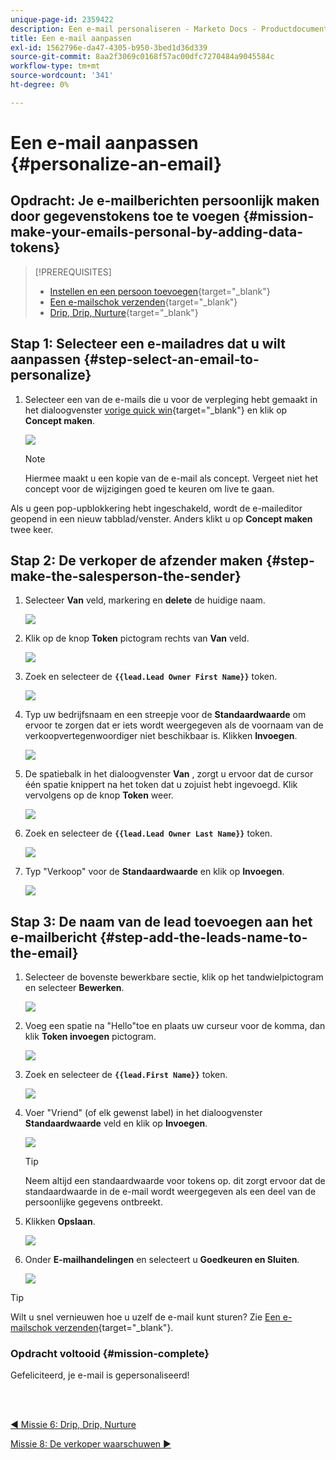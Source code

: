 ```yaml
---
unique-page-id: 2359422
description: Een e-mail personaliseren - Marketo Docs - Productdocumentatie
title: Een e-mail aanpassen
exl-id: 1562796e-da47-4305-b950-3bed1d36d339
source-git-commit: 8aa2f3069c0168f57ac00dfc7270484a9045584c
workflow-type: tm+mt
source-wordcount: '341'
ht-degree: 0%

---
```


# Een e-mail aanpassen {#personalize-an-email}

## Opdracht: Je e-mailberichten persoonlijk maken door gegevenstokens toe te voegen {#mission-make-your-emails-personal-by-adding-data-tokens}

>[!PREREQUISITES]
>
>* [Instellen en een persoon toevoegen](/help/marketo/getting-started/quick-wins/get-set-up-and-add-a-person.md){target=&quot;_blank&quot;}
>* [Een e-mailschok verzenden](/help/marketo/getting-started/quick-wins/send-an-email.md){target=&quot;_blank&quot;}
>* [Drip, Drip, Nurture](/help/marketo/getting-started/quick-wins/drip-drip-nurture.md){target=&quot;_blank&quot;}


## Stap 1: Selecteer een e-mailadres dat u wilt aanpassen {#step-select-an-email-to-personalize}

1. Selecteer een van de e-mails die u voor de verpleging hebt gemaakt in het dialoogvenster [vorige quick win](/help/marketo/getting-started/quick-wins/drip-drip-nurture.md){target=&quot;_blank&quot;} en klik op **Concept maken**.

   ![](assets/personalize-an-email-1.png)

   >[!NOTE]
   >
   >Hiermee maakt u een kopie van de e-mail als concept. Vergeet niet het concept voor de wijzigingen goed te keuren om live te gaan.

Als u geen pop-upblokkering hebt ingeschakeld, wordt de e-maileditor geopend in een nieuw tabblad/venster. Anders klikt u op **Concept maken** twee keer.

## Stap 2: De verkoper de afzender maken {#step-make-the-salesperson-the-sender}

1. Selecteer **Van** veld, markering en **delete** de huidige naam.

   ![](assets/personalize-an-email-2.png)

1. Klik op de knop **Token** pictogram rechts van **Van** veld.

   ![](assets/personalize-an-email-3.png)

1. Zoek en selecteer de **`{{lead.Lead Owner First Name}}`** token.

   ![](assets/personalize-an-email-4.png)

1. Typ uw bedrijfsnaam en een streepje voor de **Standaardwaarde** om ervoor te zorgen dat er iets wordt weergegeven als de voornaam van de verkoopvertegenwoordiger niet beschikbaar is. Klikken **Invoegen**.

   ![](assets/personalize-an-email-5.png)

1. De spatiebalk in het dialoogvenster **Van** , zorgt u ervoor dat de cursor één spatie knippert na het token dat u zojuist hebt ingevoegd. Klik vervolgens op de knop **Token** weer.

   ![](assets/personalize-an-email-6.png)

1. Zoek en selecteer de **`{{lead.Lead Owner Last Name}}`** token.

   ![](assets/personalize-an-email-7.png)

1. Typ &quot;Verkoop&quot; voor de **Standaardwaarde** en klik op **Invoegen**.

   ![](assets/personalize-an-email-8.png)

## Stap 3: De naam van de lead toevoegen aan het e-mailbericht {#step-add-the-leads-name-to-the-email}

1. Selecteer de bovenste bewerkbare sectie, klik op het tandwielpictogram en selecteer **Bewerken**.

   ![](assets/personalize-an-email-9.png)

1. Voeg een spatie na &quot;Hello&quot;toe en plaats uw curseur voor de komma, dan klik **Token invoegen** pictogram.

   ![](assets/personalize-an-email-10.png)

1. Zoek en selecteer de **`{{lead.First Name}}`** token.

   ![](assets/personalize-an-email-11.png)

1. Voer &quot;Vriend&quot; (of elk gewenst label) in het dialoogvenster **Standaardwaarde** veld en klik op **Invoegen**.

   ![](assets/personalize-an-email-12.png)

   >[!TIP]
   >
   >Neem altijd een standaardwaarde voor tokens op. dit zorgt ervoor dat de standaardwaarde in de e-mail wordt weergegeven als een deel van de persoonlijke gegevens ontbreekt.

1. Klikken **Opslaan**.

   ![](assets/personalize-an-email-13.png)

1. Onder **E-mailhandelingen** en selecteert u **Goedkeuren en Sluiten**.

   ![](assets/personalize-an-email-14.png)

>[!TIP]
>
>Wilt u snel vernieuwen hoe u uzelf de e-mail kunt sturen? Zie [Een e-mailschok verzenden](/help/marketo/getting-started/quick-wins/send-an-email.md){target=&quot;_blank&quot;}.

### Opdracht voltooid {#mission-complete}

Gefeliciteerd, je e-mail is gepersonaliseerd!

<br> 

[◄ Missie 6: Drip, Drip, Nurture](/help/marketo/getting-started/quick-wins/drip-drip-nurture.md)

[Missie 8: De verkoper waarschuwen ►](/help/marketo/getting-started/quick-wins/alert-the-sales-rep.md)
